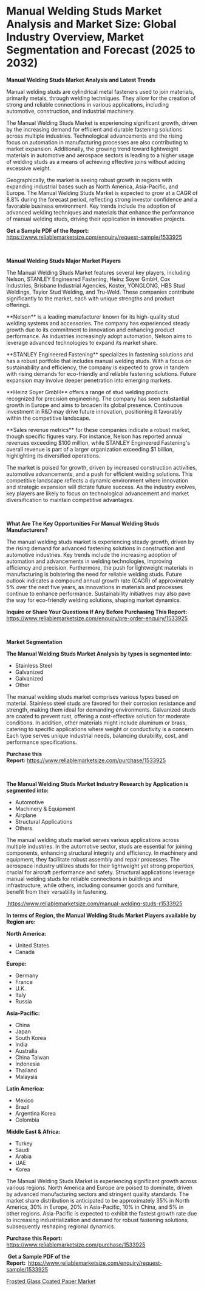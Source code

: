 <p><h1>Manual Welding Studs Market Analysis and Market Size: Global Industry Overview, Market Segmentation and Forecast (2025 to 2032)</h1></p><p><strong>Manual Welding Studs Market Analysis and Latest Trends</strong></p>
<p><p>Manual welding studs are cylindrical metal fasteners used to join materials, primarily metals, through welding techniques. They allow for the creation of strong and reliable connections in various applications, including automotive, construction, and industrial machinery.</p><p>The Manual Welding Studs Market is experiencing significant growth, driven by the increasing demand for efficient and durable fastening solutions across multiple industries. Technological advancements and the rising focus on automation in manufacturing processes are also contributing to market expansion. Additionally, the growing trend toward lightweight materials in automotive and aerospace sectors is leading to a higher usage of welding studs as a means of achieving effective joins without adding excessive weight.</p><p>Geographically, the market is seeing robust growth in regions with expanding industrial bases such as North America, Asia-Pacific, and Europe. The Manual Welding Studs Market is expected to grow at a CAGR of 8.8% during the forecast period, reflecting strong investor confidence and a favorable business environment. Key trends include the adoption of advanced welding techniques and materials that enhance the performance of manual welding studs, driving their application in innovative projects.</p></p>
<p><strong>Get a Sample PDF of the Report:&nbsp;</strong> <a href="https://www.reliablemarketsize.com/enquiry/request-sample/1533925?utm_campaign=2528&utm_medium=2&utm_source=Github&utm_content=ia&utm_term=02042025&utm_id=manual-welding-studs">https://www.reliablemarketsize.com/enquiry/request-sample/1533925</a></p>
<p>&nbsp;</p>
<p><strong>Manual Welding Studs Major Market Players</strong></p>
<p><p>The Manual Welding Studs Market features several key players, including Nelson, STANLEY Engineered Fastening, Heinz Soyer GmbH, Cox Industries, Brisbane Industrial Agencies, Koster, YONGLONG, HBS Stud Weldings, Taylor Stud Welding, and Tru-Weld. These companies contribute significantly to the market, each with unique strengths and product offerings.</p><p>**Nelson** is a leading manufacturer known for its high-quality stud welding systems and accessories. The company has experienced steady growth due to its commitment to innovation and enhancing product performance. As industries increasingly adopt automation, Nelson aims to leverage advanced technologies to expand its market share.</p><p>**STANLEY Engineered Fastening** specializes in fastening solutions and has a robust portfolio that includes manual welding studs. With a focus on sustainability and efficiency, the company is expected to grow in tandem with rising demands for eco-friendly and reliable fastening solutions. Future expansion may involve deeper penetration into emerging markets.</p><p>**Heinz Soyer GmbH** offers a range of stud welding products recognized for precision engineering. The company has seen substantial growth in Europe and aims to broaden its global presence. Continuous investment in R&D may drive future innovation, positioning it favorably within the competitive landscape.</p><p>**Sales revenue metrics** for these companies indicate a robust market, though specific figures vary. For instance, Nelson has reported annual revenues exceeding $100 million, while STANLEY Engineered Fastening's overall revenue is part of a larger organization exceeding $1 billion, highlighting its diversified operations.</p><p>The market is poised for growth, driven by increased construction activities, automotive advancements, and a push for efficient welding solutions. This competitive landscape reflects a dynamic environment where innovation and strategic expansion will dictate future success. As the industry evolves, key players are likely to focus on technological advancement and market diversification to maintain competitive advantages.</p></p>
<p>&nbsp;</p>
<p><strong>What Are The Key Opportunities For Manual Welding Studs Manufacturers?</strong></p>
<p><p>The manual welding studs market is experiencing steady growth, driven by the rising demand for advanced fastening solutions in construction and automotive industries. Key trends include the increasing adoption of automation and advancements in welding technologies, improving efficiency and precision. Furthermore, the push for lightweight materials in manufacturing is bolstering the need for reliable welding studs. Future outlook indicates a compound annual growth rate (CAGR) of approximately 5% over the next five years, as innovations in materials and processes continue to enhance performance. Sustainability initiatives may also pave the way for eco-friendly welding solutions, shaping market dynamics.</p></p>
<p><strong>Inquire or Share Your Questions If Any Before Purchasing This Report:</strong> <a href="https://www.reliablemarketsize.com/enquiry/pre-order-enquiry/1533925?utm_campaign=2528&utm_medium=2&utm_source=Github&utm_content=ia&utm_term=02042025&utm_id=manual-welding-studs">https://www.reliablemarketsize.com/enquiry/pre-order-enquiry/1533925</a></p>
<p>&nbsp;</p>
<p><strong>Market Segmentation</strong></p>
<p><strong>The Manual Welding Studs Market Analysis by types is segmented into:</strong></p>
<p><ul><li>Stainless Steel</li><li>Galvanized</li><li>Galvanized</li><li>Other</li></ul></p>
<p><p>The manual welding studs market comprises various types based on material. Stainless steel studs are favored for their corrosion resistance and strength, making them ideal for demanding environments. Galvanized studs are coated to prevent rust, offering a cost-effective solution for moderate conditions. In addition, other materials might include aluminum or brass, catering to specific applications where weight or conductivity is a concern. Each type serves unique industrial needs, balancing durability, cost, and performance specifications.</p></p>
<p><strong>Purchase this Report:&nbsp;</strong><a href="https://www.reliablemarketsize.com/purchase/1533925?utm_campaign=2528&utm_medium=2&utm_source=Github&utm_content=ia&utm_term=02042025&utm_id=manual-welding-studs">https://www.reliablemarketsize.com/purchase/1533925</a></p>
<p>&nbsp;</p>
<p><strong>The Manual Welding Studs Market Industry Research by Application is segmented into:</strong></p>
<p><ul><li>Automotive</li><li>Machinery & Equipment</li><li>Airplane</li><li>Structural Applications</li><li>Others</li></ul></p>
<p><p>The manual welding studs market serves various applications across multiple industries. In the automotive sector, studs are essential for joining components, enhancing structural integrity and efficiency. In machinery and equipment, they facilitate robust assembly and repair processes. The aerospace industry utilizes studs for their lightweight yet strong properties, crucial for aircraft performance and safety. Structural applications leverage manual welding studs for reliable connections in buildings and infrastructure, while others, including consumer goods and furniture, benefit from their versatility in fastening.</p></p>
<p><a href="https://www.reliablemarketsize.com/manual-welding-studs-r1533925?utm_campaign=2528&utm_medium=2&utm_source=Github&utm_content=ia&utm_term=02042025&utm_id=manual-welding-studs">&nbsp;https://www.reliablemarketsize.com/manual-welding-studs-r1533925</a></p>
<p><strong>In terms of Region, the Manual Welding Studs Market Players available by Region are:</strong></p>
<p>
    <p> <strong> North America: </strong>
        <ul>
            <li>United States</li>
            <li>Canada</li>
        </ul>
        </p> 
    <p> <strong> Europe: </strong>
        <ul>
            <li>Germany</li>
            <li>France</li>
            <li>U.K.</li>
            <li>Italy</li>
            <li>Russia</li>
        </ul>
        </p> 
    <p> <strong> Asia-Pacific: </strong>
        <ul>
            <li>China</li>
            <li>Japan</li>
            <li>South Korea</li>
            <li>India</li>
            <li>Australia</li>
            <li>China Taiwan</li>
            <li>Indonesia</li>
            <li>Thailand</li>
            <li>Malaysia</li>
        </ul>
        </p> 
    <p> <strong> Latin America: </strong>
        <ul>
            <li>Mexico</li>
            <li>Brazil</li>
            <li>Argentina Korea</li>
            <li>Colombia</li>
        </ul>
        </p> 
    <p> <strong> Middle East & Africa: </strong>
        <ul>
            <li>Turkey</li>
            <li>Saudi</li>
            <li>Arabia</li>
            <li>UAE</li>
            <li>Korea</li>
        </ul>
    </p>
    </p>
<p><p>The Manual Welding Studs Market is experiencing significant growth across various regions. North America and Europe are poised to dominate, driven by advanced manufacturing sectors and stringent quality standards. The market share distribution is anticipated to be approximately 35% in North America, 30% in Europe, 20% in Asia-Pacific, 10% in China, and 5% in other regions. Asia-Pacific is expected to exhibit the fastest growth rate due to increasing industrialization and demand for robust fastening solutions, subsequently reshaping regional dynamics.</p></p>
<p><strong>Purchase this Report: </strong><a href="https://www.reliablemarketsize.com/purchase/1533925?utm_campaign=2528&utm_medium=2&utm_source=Github&utm_content=ia&utm_term=02042025&utm_id=manual-welding-studs">https://www.reliablemarketsize.com/purchase/1533925</a></p>
<p>&nbsp;<strong>Get a Sample PDF of the Report:&nbsp;&nbsp;</strong><a href="https://www.reliablemarketsize.com/enquiry/request-sample/1533925?utm_campaign=2528&utm_medium=2&utm_source=Github&utm_content=ia&utm_term=02042025&utm_id=manual-welding-studs">https://www.reliablemarketsize.com/enquiry/request-sample/1533925</a></p>
<p><strong></strong></p>
<p><p><a href="https://github.com/ovtkosle/Market-Research-Report-List-1/blob/main/frosted-glass-coated-paper-market.md?utm_campaign=2528&utm_medium=2&utm_source=Github&utm_content=ia&utm_term=02042025&utm_id=manual-welding-studs">Frosted Glass Coated Paper Market</a></p></p>